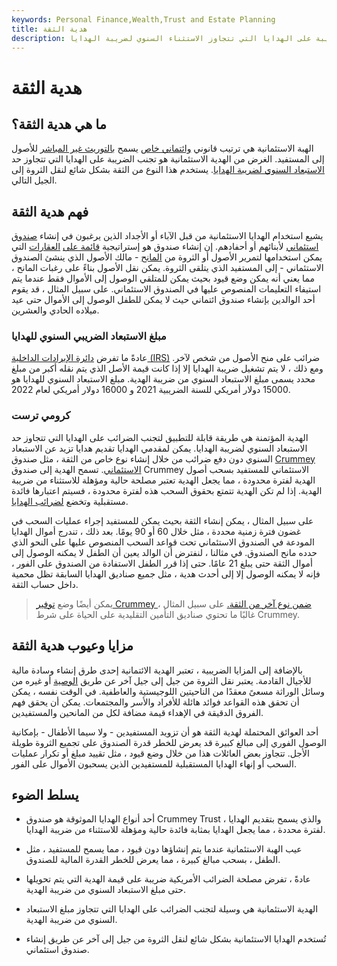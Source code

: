 ```yaml
---
keywords: Personal Finance,Wealth,Trust and Estate Planning
title: هدية الثقة
description: الهدية الائتمانية هي طريقة غير مباشرة لمنح الأصول للمستفيد وتجنب الضريبة على الهدايا التي تتجاوز الاستثناء السنوي لضريبة الهدايا.
---
```


# هدية الثقة
## ما هي هدية الثقة؟

الهبة الاستئمانية هي ترتيب قانوني [وائتماني خاص](/fiduciary) يسمح [بالتوريث غير المباشر](/bequest) للأصول إلى المستفيد. الغرض من الهدية الاستئمانية هو تجنب الضريبة على الهدايا التي تتجاوز حد [الاستبعاد السنوي لضريبة الهدايا](/annual-exclusion). يستخدم هذا النوع من الثقة بشكل شائع لنقل الثروة إلى الجيل التالي.

## فهم هدية الثقة

يشيع استخدام الهدايا الاستئمانية من قبل الآباء أو الأجداد الذين يرغبون في إنشاء [صندوق استئماني](/trust-fund) لأبنائهم أو أحفادهم. إن إنشاء صندوق هو إستراتيجية [قائمة على](/estateplanning) [العقارات](/estateplanning) التي يمكن استخدامها لتمرير الأصول أو الثروة من [المانح](/grantor) - مالك الأصول الذي ينشئ الصندوق الاستئماني - إلى المستفيد الذي يتلقى الثروة. يمكن نقل الأصول بناءً على رغبات المانح ، مما يعني أنه يمكن وضع قيود بحيث يمكن للمتلقي الوصول إلى الأموال فقط عندما يتم استيفاء التعليمات المنصوص عليها في الصندوق الاستئماني. على سبيل المثال ، قد يقوم أحد الوالدين بإنشاء صندوق ائتماني حيث لا يمكن للطفل الوصول إلى الأموال حتى عيد ميلاده الحادي والعشرين.

### مبلغ الاستبعاد الضريبي السنوي للهدايا

عادةً ما تفرض [دائرة الإيرادات الداخلية (IRS)](/irs) ضرائب على منح الأصول من شخص لآخر. ومع ذلك ، لا يتم تشغيل ضريبة الهدايا إلا إذا كانت قيمة الأصل الذي يتم نقله أكبر من مبلغ محدد يسمى مبلغ الاستبعاد السنوي من ضريبة الهدية. مبلغ الاستبعاد السنوي للهدايا هو 15000 دولار أمريكي للسنة الضريبية 2021 و 16000 دولار أمريكي لعام 2022.

### كرومي ترست

الهدية المؤتمنة هي طريقة قابلة للتطبيق لتجنب الضرائب على الهدايا التي تتجاوز حد الاستبعاد السنوي لضريبة الهدايا. يمكن لمقدمي الهدايا تقديم هدايا تزيد عن الاستبعاد السنوي دون دفع ضرائب من خلال إنشاء نوع خاص من الثقة ، مثل صندوق [Crummey الاستئماني](/crummey-trust). تسمح الهدية إلى صندوق Crummey الاستئماني للمستفيد بسحب أصول الهدية لفترة محدودة ، مما يجعل الهدية تعتبر مصلحة حالية ومؤهلة للاستثناء من ضريبة الهدية. إذا لم تكن الهدية تتمتع بحقوق السحب هذه لفترة محدودة ، فسيتم اعتبارها فائدة مستقبلية وتخضع [لضرائب الهدايا](/gifttax).

على سبيل المثال ، يمكن إنشاء الثقة بحيث يمكن للمستفيد إجراء عمليات السحب في غضون فترة زمنية محددة ، مثل خلال 60 أو 90 يومًا. بعد ذلك ، تندرج أموال الهدايا المودعة في الصندوق الاستئماني تحت قواعد السحب المنصوص عليها على النحو الذي حدده مانح الصندوق. في مثالنا ، لنفترض أن الوالد يعين أن الطفل لا يمكنه الوصول إلى أموال الثقة حتى يبلغ 21 عامًا. حتى إذا قرر الطفل الاستفادة من الصندوق على الفور ، فإنه لا يمكنه الوصول إلا إلى أحدث هدية ، مثل جميع صناديق الهدايا السابقة تظل محمية داخل حساب الثقة.

> يمكن أيضًا وضع [توفير Crummey ضمن نوع آخر من الثقة.](/crummeypower) على سبيل المثال ، غالبًا ما تحتوي صناديق التأمين التقليدية على الحياة على شرط Crummey.

>

## مزايا وعيوب هدية الثقة

بالإضافة إلى المزايا الضريبية ، تعتبر الهدية الائتمانية إحدى طرق إنشاء وسادة مالية للأجيال القادمة. يعتبر نقل الثروة من جيل إلى جيل آخر عن طريق [الوصية](/will) أو غيره من وسائل الوراثة مسعىً معقدًا من الناحيتين اللوجيستية والعاطفية. في الوقت نفسه ، يمكن أن تحقق هذه القواعد فوائد هائلة للأفراد والأسر والمجتمعات. يمكن أن يحقق فهم الفروق الدقيقة في الإهداء قيمة مضافة لكل من المانحين والمستفيدين.

أحد العوائق المحتملة لهدية الثقة هو أن تزويد المستفيدين - ولا سيما الأطفال - بإمكانية الوصول الفوري إلى مبالغ كبيرة قد يعرض للخطر قدرة الصندوق على تجميع الثروة طويلة الأجل. تتجاوز بعض العائلات هذا من خلال وضع قيود ، مثل تقييد مبلغ أو تكرار عمليات السحب أو إنهاء الهدايا المستقبلية للمستفيدين الذين يسحبون الأموال على الفور.

## يسلط الضوء

- أحد أنواع الهدايا الموثوقة هو صندوق Crummey Trust ، والذي يسمح بتقديم الهدايا لفترة محددة ، مما يجعل الهدايا بمثابة فائدة حالية ومؤهلة للاستثناء من ضريبة الهدايا.

- عيب الهبة الاستئمانية عندما يتم إنشاؤها دون قيود ، مما يسمح للمستفيد ، مثل الطفل ، بسحب مبالغ كبيرة ، مما يعرض للخطر القدرة المالية للصندوق.

- عادةً ، تفرض مصلحة الضرائب الأمريكية ضريبة على قيمة الهدية التي يتم تحويلها حتى مبلغ الاستبعاد السنوي من ضريبة الهدية.

- الهدية الاستئمانية هي وسيلة لتجنب الضرائب على الهدايا التي تتجاوز مبلغ الاستبعاد السنوي من ضريبة الهدية.

- تُستخدم الهدايا الاستئمانية بشكل شائع لنقل الثروة من جيل إلى آخر عن طريق إنشاء صندوق استئماني.


